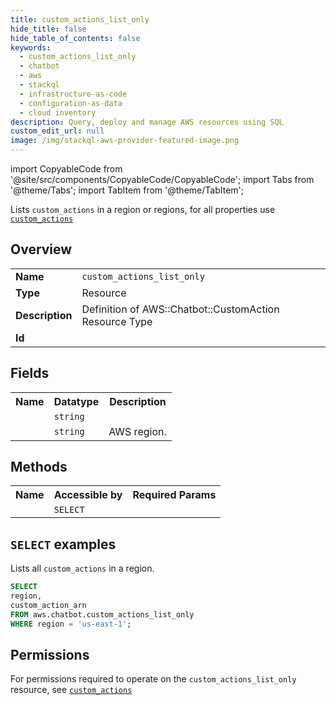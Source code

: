 ```yaml
---
title: custom_actions_list_only
hide_title: false
hide_table_of_contents: false
keywords:
  - custom_actions_list_only
  - chatbot
  - aws
  - stackql
  - infrastructure-as-code
  - configuration-as-data
  - cloud inventory
description: Query, deploy and manage AWS resources using SQL
custom_edit_url: null
image: /img/stackql-aws-provider-featured-image.png
---
```


import CopyableCode from '@site/src/components/CopyableCode/CopyableCode';
import Tabs from '@theme/Tabs';
import TabItem from '@theme/TabItem';

Lists <code>custom_actions</code> in a region or regions, for all properties use <a href="/services/serviceName/custom_actions/"><code>custom_actions</code></a>

## Overview
<table>
<tbody>
<tr><td><b>Name</b></td><td><code>custom_actions_list_only</code></td></tr>
<tr><td><b>Type</b></td><td>Resource</td></tr>
<tr><td><b>Description</b></td><td>Definition of AWS::Chatbot::CustomAction Resource Type</td></tr>
<tr><td><b>Id</b></td><td><CopyableCode code="aws.chatbot.custom_actions_list_only" /></td></tr>
</tbody>
</table>

## Fields
<table>
<tbody>
<tr><th>Name</th><th>Datatype</th><th>Description</th></tr><tr><td><CopyableCode code="custom_action_arn" /></td><td><code>string</code></td><td></td></tr>
<tr><td><CopyableCode code="region" /></td><td><code>string</code></td><td>AWS region.</td></tr>
</tbody>
</table>

## Methods

<table>
<tbody>
  <tr>
    <th>Name</th>
    <th>Accessible by</th>
    <th>Required Params</th>
  </tr>
  <tr>
    <td><CopyableCode code="list_resources" /></td>
    <td><code>SELECT</code></td>
    <td><CopyableCode code="region" /></td>
  </tr>
</tbody>
</table>

## `SELECT` examples
Lists all <code>custom_actions</code> in a region.
```sql
SELECT
region,
custom_action_arn
FROM aws.chatbot.custom_actions_list_only
WHERE region = 'us-east-1';
```


## Permissions

For permissions required to operate on the <code>custom_actions_list_only</code> resource, see <a href="/services/chatbot/custom_actions/#permissions"><code>custom_actions</code></a>


